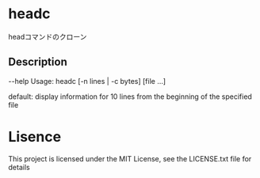 # headc

headコマンドのクローン

## Description

--help
Usage: headc [-n lines | -c bytes] [file ...]

default: display information for 10 lines from the beginning of the specified file

# Lisence

This project is licensed under the MIT License, see the LICENSE.txt file for details

